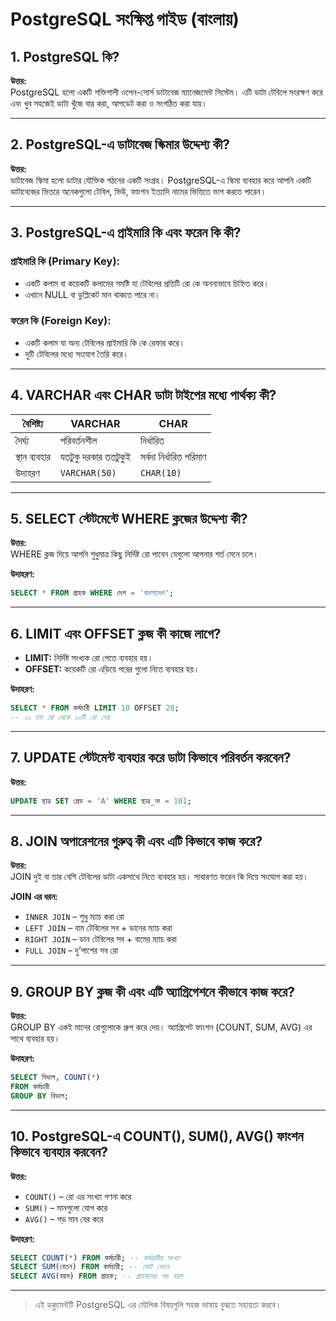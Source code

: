 
# PostgreSQL সংক্ষিপ্ত গাইড (বাংলায়)

## 1. PostgreSQL কি?
**উত্তর:**  
PostgreSQL হলো একটি শক্তিশালী ওপেন-সোর্স ডাটাবেজ ম্যানেজমেন্ট সিস্টেম। এটি ডাটা টেবিলে সংরক্ষণ করে এবং খুব সহজেই ডাটা খুঁজে বার করা, আপডেট করা ও সংগঠিত করা যায়।

---

## 2. PostgreSQL-এ ডাটাবেজ স্কিমার উদ্দেশ্য কী?
**উত্তর:**  
ডাটাবেজ স্কিমা হলো ডাটার যৌক্তিক গঠনের একটি সংগ্রহ। PostgreSQL-এ স্কিমা ব্যবহার করে আপনি একটি ডাটাবেজের ভিতরে অনেকগুলো টেবিল, ভিউ, ফাংশন ইত্যাদি নামের ভিত্তিতে ভাগ করতে পারেন।

---

## 3. PostgreSQL-এ প্রাইমারি কি এবং ফরেন কি কী?

### প্রাইমারি কি (Primary Key):
- একটি কলাম বা কয়েকটি কলামের সমষ্টি যা টেবিলের প্রতিটি রো কে অনন্যভাবে চিহ্নিত করে।
- এখানে NULL বা ডুপ্লিকেট মান থাকতে পারে না।

### ফরেন কি (Foreign Key):
- একটি কলাম যা অন্য টেবিলের প্রাইমারি কি কে রেফার করে।
- দুটি টেবিলের মধ্যে সংযোগ তৈরি করে।

---

## 4. VARCHAR এবং CHAR ডাটা টাইপের মধ্যে পার্থক্য কী?

| বৈশিষ্ট্য | VARCHAR | CHAR |
|----------|---------|------|
| দৈর্ঘ্য | পরিবর্তনশীল | নির্ধারিত |
| স্থান ব্যবহার | যতটুকু দরকার ততটুকুই | সর্বদা নির্ধারিত পরিমাণ |
| উদাহরণ | `VARCHAR(50)` | `CHAR(10)` |

---

## 5. SELECT স্টেটমেন্টে WHERE ক্লজের উদ্দেশ্য কী?

**উত্তর:**  
WHERE ক্লজ দিয়ে আপনি শুধুমাত্র কিছু নির্দিষ্ট রো পাবেন যেগুলো আপনার শর্ত মেনে চলে।

**উদাহরণ:**
```sql
SELECT * FROM গ্রাহক WHERE দেশ = 'বাংলাদেশ';
```

---

## 6. LIMIT এবং OFFSET ক্লজ কী কাজে লাগে?

- **LIMIT:** নির্দিষ্ট সংখ্যক রো পেতে ব্যবহার হয়।
- **OFFSET:** কয়েকটি রো এড়িয়ে পরের গুলো নিতে ব্যবহার হয়।

**উদাহরণ:**
```sql
SELECT * FROM কর্মচারী LIMIT 10 OFFSET 20;
-- ২১ তম রো থেকে ১০টি রো নেয়
```

---

## 7. UPDATE স্টেটমেন্ট ব্যবহার করে ডাটা কিভাবে পরিবর্তন করবেন?

**উত্তর:**
```sql
UPDATE ছাত্র SET গ্রেড = 'A' WHERE ছাত্র_নং = 101;
```

---

## 8. JOIN অপারেশনের গুরুত্ব কী এবং এটি কিভাবে কাজ করে?

**উত্তর:**  
JOIN দুই বা তার বেশি টেবিলের ডাটা একসাথে নিতে ব্যবহার হয়। সাধারণত ফরেন কি দিয়ে সংযোগ করা হয়।

**JOIN এর ধরন:**
- `INNER JOIN` – শুধু ম্যাচ করা রো
- `LEFT JOIN` – বাম টেবিলের সব + ডানের ম্যাচ করা
- `RIGHT JOIN` – ডান টেবিলের সব + বামের ম্যাচ করা
- `FULL JOIN` – দু’পাশের সব রো

---

## 9. GROUP BY ক্লজ কী এবং এটি অ্যাগ্রিগেশনে কীভাবে কাজ করে?

**উত্তর:**  
GROUP BY একই মানের রোগুলোকে গ্রুপ করে দেয়। অ্যাগ্রিগেট ফাংশন (COUNT, SUM, AVG) এর সাথে ব্যবহার হয়।

**উদাহরণ:**
```sql
SELECT বিভাগ, COUNT(*) 
FROM কর্মচারী 
GROUP BY বিভাগ;
```

---

## 10. PostgreSQL-এ COUNT(), SUM(), AVG() ফাংশন কিভাবে ব্যবহার করবেন?

**উত্তর:**
- `COUNT()` – রো এর সংখ্যা গণনা করে
- `SUM()` – মানগুলো যোগ করে
- `AVG()` – গড় মান বের করে

**উদাহরণ:**
```sql
SELECT COUNT(*) FROM কর্মচারী; -- কর্মচারীর সংখ্যা
SELECT SUM(বেতন) FROM কর্মচারী; -- মোট বেতন
SELECT AVG(বয়স) FROM গ্রাহক; -- গ্রাহকদের গড় বয়স
```

---

> এই ডকুমেন্টটি PostgreSQL এর মৌলিক বিষয়গুলি সহজ ভাষায় বুঝতে সহায়তা করবে।
